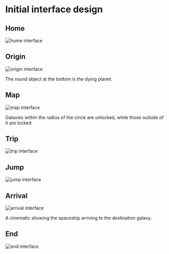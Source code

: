 
# Initial interface design

## Home

![home interface](resources/images/Pasted%20image%20240922032606.png)

## Origin

![origin interface](../resources/images/Pasted%20image%20240922032004.png)

The round object at the bottom is the dying planet.

## Map

![map interface](../resources/images/Pasted%20image%20240922032716.png)

Galaxies within the radius of the circle are unlocked, while those outside of it are locked.

## Trip

![trip interface](../resources/images/Pasted%20image%20240922032808.png)

## Jump

![jump interface](../resources/images/Pasted%20image%20240922032827.png)

## Arrival

![arrival interface](../resources/images/Pasted%20image%20240922032845.png)

A cinematic showing the spaceship arriving to the destination galaxy.

## End

![end interface](../resources/images/Pasted%20image%20240922032904.png)
